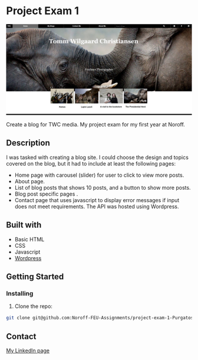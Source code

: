 # Project Exam 1

![image](https://github.com/Noroff-FEU-Assignments/project-exam-1-Purgatos81/blob/main/media/TWCfront.jpg)

Create a blog for TWC media. My project exam for my first year at Noroff.

## Description
I was tasked with creating a blog site. I could choose the design and topics covered on the blog, but it had to include at least the following pages:
-	Home page with carousel (slider) for user to click to view more posts.
-	About page.
-	List of blog posts that shows 10 posts, and a button to show more posts.
-	Blog post specific pages .
-	Contact page that uses javascript to display error messages if input does not meet requirements.
The API was hosted using Wordpress.

## Built with
 - Basic HTML
 -  CSS
 -  Javascript
 -  [Wordpress](https://wordpress.com/)

## Getting Started

### Installing

1. Clone the repo:

```bash
git clone git@github.com:Noroff-FEU-Assignments/project-exam-1-Purgatos81.git
```

## Contact

[My LinkedIn page](https://www.linkedin.com/in/john-h%C3%B8ykoll-christiansen-4583821b5/)
